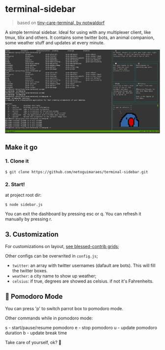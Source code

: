 # terminal-sidebar

> based on [tiny-care-terminal, by notwaldorf](https://github.com/notwaldorf/tiny-care-terminal/)

A simple terminal sidebar. Ideal for using with any multiplexer client, like tmux, tilix and others. It contains some twitter bots, an animal companion, some weather stuff and updates at every minute.

<img width="1000" alt="tiny terminal care screenshot" src="https://raw.githubusercontent.com/netoguimaraes/terminal-sidebar/no-git-stuff/terminal-sidebar.png">

## Make it go

### 1. Clone it

```
$ git clone https://github.com/netoguimaraes/terminal-sidebar.git
```

### 2. Start!

at project root dir:
```
$ node sidebar.js
```
You can exit the dashboard by pressing esc or q. You can refresh it manually by pressing r.

## 3. Customization

For customizations on layout, [see blessed-contrib grids](https://github.com/yaronn/blessed-contrib#grid);

Other configs can be overwrited in ```config.js```;
* `twitter`: an array with twitter usernames (dafault are bots). This will fill the twitter boxes.
* `weather`: a city name to show up weather;
* `celsius`: if true, degrees are showed as celsius. if not it's Fahrenheits.

## :tomato: Pomodoro Mode

You can press 'p' to switch parrot box to pomodoro mode.

Other commands while in pomodoro mode:

 s - start/pause/resume pomodoro
 e - stop pomodoro
 u - update pomodoro duration
 b - update break time

Take care of yourself, ok? :sparkling_heart:
